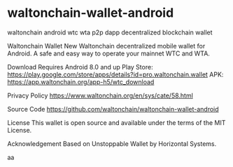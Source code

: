 # waltonchain-wallet-android
waltonchain android wtc wta p2p dapp decentralized blockchain wallet

Waltonchain Wallet New Waltonchain decentralized mobile wallet for Android. A safe and easy way to operate your mainnet WTC and WTA.  

Download
Requires Android 8.0 and up
Play Store: https://play.google.com/store/apps/details?id=pro.waltonchain.wallet
APK: https://app.waltonchain.org/app-h5/wtc_download

Privacy Policy
https://www.waltonchain.org/en/sys/cate/58.html

Source Code
https://github.com/waltonchain/waltonchain-wallet-android

License
This wallet is open source and available under the terms of the MIT License.

Acknowledgement
Based on Unstoppable Wallet by Horizontal Systems.


aa
